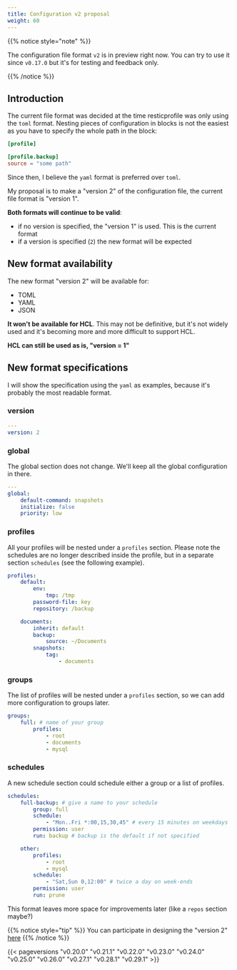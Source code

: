 ```yaml
---
title: Configuration v2 proposal
weight: 60
---
```


{{% notice style="note" %}}

The configuration file format `v2` is in preview right now. You can try to use it since `v0.17.0` but it's for testing and feedback only.

{{% /notice %}}


## Introduction

The current file format was decided at the time resticprofile was only using the `toml` format. Nesting pieces of configuration in blocks is not the easiest as you have to specify the whole path in the block:

```toml
[profile]

[profile.backup]
source = "some path"

```

Since then, I believe the `yaml` format is preferred over `toml`.

My proposal is to make a "version 2" of the configuration file, the current file format is "version 1".

**Both formats will continue to be valid**:

- if no version is specified, the "version 1" is used. This is the current format
- if a version is specified (`2`) the new format will be expected

## New format availability

The new format "version 2" will be available for:
- TOML
- YAML
- JSON

**It won't be available for HCL**. This may not be definitive, but it's not widely used and it's becoming more and more difficult to support HCL.

**HCL can still be used as is, "version = 1"**

## New format specifications

I will show the specification using the `yaml` as examples, because it's probably the most readable format.

### version

```yaml
---
version: 2
```

### global

The global section does not change. We'll keep all the global configuration in there.

```yaml
---
global:
    default-command: snapshots
    initialize: false
    priority: low

```

### profiles

All your profiles will be nested under a `profiles` section. Please note the schedules are no longer described inside the profile, but in a separate section `schedules` (see the following example).

```yaml
profiles:
    default:
        env:
            tmp: /tmp
        password-file: key
        repository: /backup

    documents:
        inherit: default
        backup:
            source: ~/Documents
        snapshots:
            tag:
                - documents
```

### groups

The list of profiles will be nested under a `profiles` section, so we can add more configuration to groups later.

```yaml
groups:
    full: # name of your group
        profiles:
            - root
            - documents
            - mysql
```

### schedules

A new schedule section could schedule either a group or a list of profiles.

```yaml
schedules:
    full-backup: # give a name to your schedule
        group: full
        schedule:
            - "Mon..Fri *:00,15,30,45" # every 15 minutes on weekdays
        permission: user
        run: backup # backup is the default if not specified

    other:
        profiles:
            - root
            - mysql
        schedule:
            - "Sat,Sun 0,12:00" # twice a day on week-ends
        permission: user
        run: prune
```

This format leaves more space for improvements later (like a `repos` section maybe?)

{{% notice style="tip" %}}
You can participate in designing the "version 2" [here](https://github.com/creativeprojects/resticprofile/issues/80)
{{% /notice %}}

{{< pageversions "v0.20.0" "v0.21.1" "v0.22.0" "v0.23.0" "v0.24.0" "v0.25.0" "v0.26.0" "v0.27.1" "v0.28.1" "v0.29.1" >}}
